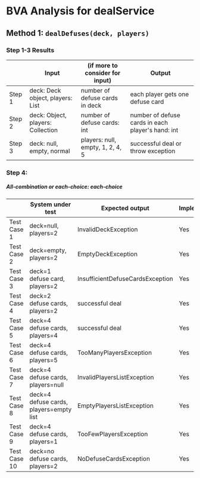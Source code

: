 # BVA Analysis for dealService

## Method 1: ```dealDefuses(deck, players)```

### Step 1-3 Results

|        | Input                                    | (if more to consider for input)  | Output                                            |
|--------|------------------------------------------|----------------------------------|---------------------------------------------------|
| Step 1 | deck: Deck object, players: List<Player> | number of defuse cards in deck   | each player gets one defuse card                  |
| Step 2 | deck: Object, players: Collection        | number of defuse cards: int      | number of defuse cards in each player's hand: int |
| Step 3 | deck: null, empty, normal                | players: null, empty, 1, 2, 4, 5 | successful deal or throw exception                |

### Step 4:

##### All-combination or each-choice: each-choice

|              | System under test                       | Expected output                  | Implemented? |
|--------------|-----------------------------------------|----------------------------------|--------------|
| Test Case 1  | deck=null, players=2                    | InvalidDeckException             | Yes          |
| Test Case 2  | deck=empty, players=2                   | EmptyDeckException               | Yes          |
| Test Case 3  | deck=1 defuse card, players=2           | InsufficientDefuseCardsException | Yes          |
| Test Case 4  | deck=2 defuse cards, players=2          | successful deal                  | Yes          |
| Test Case 5  | deck=4 defuse cards, players=4          | successful deal                  | Yes          |
| Test Case 6  | deck=4 defuse cards, players=5          | TooManyPlayersException          | Yes          |
| Test Case 7  | deck=4 defuse cards, players=null       | InvalidPlayersListException      | Yes          |
| Test Case 8  | deck=4 defuse cards, players=empty list | EmptyPlayersListException        | Yes          |
| Test Case 9  | deck=4 defuse cards, players=1          | TooFewPlayersException           | Yes          |
| Test Case 10 | deck=no defuse cards, players=2         | NoDefuseCardsException           | Yes          |


